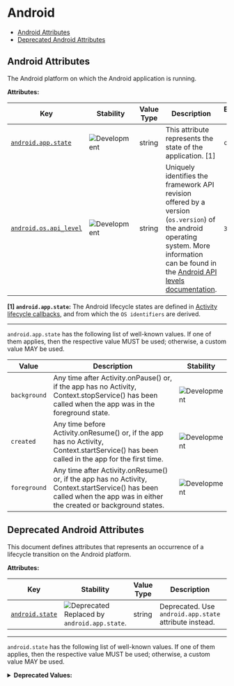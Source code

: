 <!-- NOTE: THIS FILE IS AUTOGENERATED. DO NOT EDIT BY HAND. -->
<!-- see templates/registry/markdown/attribute_namespace.md.j2 -->

# Android

- [Android Attributes](#android-attributes)
- [Deprecated Android Attributes](#deprecated-android-attributes)

## Android Attributes

The Android platform on which the Android application is running.

**Attributes:**

| Key | Stability | Value Type | Description | Example Values |
|---|---|---|---|---|
| <a id="android-app-state" href="#android-app-state">`android.app.state`</a> | ![Development](https://img.shields.io/badge/-development-blue) | string | This attribute represents the state of the application. [1] | `created` |
| <a id="android-os-api-level" href="#android-os-api-level">`android.os.api_level`</a> | ![Development](https://img.shields.io/badge/-development-blue) | string | Uniquely identifies the framework API revision offered by a version (`os.version`) of the android operating system. More information can be found in the [Android API levels documentation](https://developer.android.com/guide/topics/manifest/uses-sdk-element#ApiLevels). | `33`; `32` |

**[1] `android.app.state`:** The Android lifecycle states are defined in [Activity lifecycle callbacks](https://developer.android.com/guide/components/activities/activity-lifecycle#lc), and from which the `OS identifiers` are derived.

---

`android.app.state` has the following list of well-known values. If one of them applies, then the respective value MUST be used; otherwise, a custom value MAY be used.

| Value  | Description | Stability |
|---|---|---|
| `background` | Any time after Activity.onPause() or, if the app has no Activity, Context.stopService() has been called when the app was in the foreground state. | ![Development](https://img.shields.io/badge/-development-blue) |
| `created` | Any time before Activity.onResume() or, if the app has no Activity, Context.startService() has been called in the app for the first time. | ![Development](https://img.shields.io/badge/-development-blue) |
| `foreground` | Any time after Activity.onResume() or, if the app has no Activity, Context.startService() has been called when the app was in either the created or background states. | ![Development](https://img.shields.io/badge/-development-blue) |

## Deprecated Android Attributes

This document defines attributes that represents an occurrence of a lifecycle transition on the Android platform.

**Attributes:**

| Key | Stability | Value Type | Description | Example Values |
|---|---|---|---|---|
| <a id="android-state" href="#android-state">`android.state`</a> | ![Deprecated](https://img.shields.io/badge/-deprecated-red)<br>Replaced by `android.app.state`. | string | Deprecated. Use `android.app.state` attribute instead. | `created`; `background`; `foreground` |

---

`android.state` has the following list of well-known values. If one of them applies, then the respective value MUST be used; otherwise, a custom value MAY be used.

<details>
<summary><b>Deprecated Values:</b></summary>

| Value  | Description | Deprecation Explanation |
|---|---|---|
| `background` | Any time after Activity.onPause() or, if the app has no Activity, Context.stopService() has been called when the app was in the foreground state. | Use `background` value for `android.app.state` attribute instead. |
| `created` | Any time before Activity.onResume() or, if the app has no Activity, Context.startService() has been called in the app for the first time. | Use `created` value for `android.app.state` attribute instead. |
| `foreground` | Any time after Activity.onResume() or, if the app has no Activity, Context.startService() has been called when the app was in either the created or background states. | Use `foreground` value for `android.app.state` attribute instead. |

</details>
